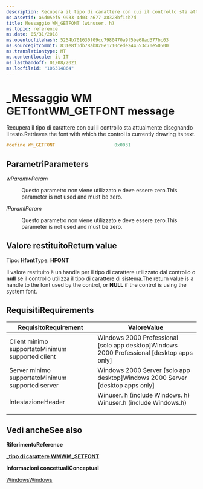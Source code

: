 ```yaml
---
description: Recupera il tipo di carattere con cui il controllo sta attualmente disegnando il testo.
ms.assetid: a6d05ef5-9933-4d03-a677-a8328bf1cb7d
title: Messaggio WM_GETFONT (winuser. h)
ms.topic: reference
ms.date: 05/31/2018
ms.openlocfilehash: 5254b701630f09cc7980470a9f5be68ad377bc03
ms.sourcegitcommit: 831e8f3db78ab820e1710cede244553c70e50500
ms.translationtype: MT
ms.contentlocale: it-IT
ms.lasthandoff: 01/08/2021
ms.locfileid: "106314864"
---
```

# <a name="wm_getfont-message"></a><span data-ttu-id="c8bb7-103">\_Messaggio WM GETfont</span><span class="sxs-lookup"><span data-stu-id="c8bb7-103">WM\_GETFONT message</span></span>

<span data-ttu-id="c8bb7-104">Recupera il tipo di carattere con cui il controllo sta attualmente disegnando il testo.</span><span class="sxs-lookup"><span data-stu-id="c8bb7-104">Retrieves the font with which the control is currently drawing its text.</span></span>


```C++
#define WM_GETFONT                      0x0031
```



## <a name="parameters"></a><span data-ttu-id="c8bb7-105">Parametri</span><span class="sxs-lookup"><span data-stu-id="c8bb7-105">Parameters</span></span>

<dl> <dt>

<span data-ttu-id="c8bb7-106">*wParam*</span><span class="sxs-lookup"><span data-stu-id="c8bb7-106">*wParam*</span></span> 
</dt> <dd>

<span data-ttu-id="c8bb7-107">Questo parametro non viene utilizzato e deve essere zero.</span><span class="sxs-lookup"><span data-stu-id="c8bb7-107">This parameter is not used and must be zero.</span></span>

</dd> <dt>

<span data-ttu-id="c8bb7-108">*lParam*</span><span class="sxs-lookup"><span data-stu-id="c8bb7-108">*lParam*</span></span> 
</dt> <dd>

<span data-ttu-id="c8bb7-109">Questo parametro non viene utilizzato e deve essere zero.</span><span class="sxs-lookup"><span data-stu-id="c8bb7-109">This parameter is not used and must be zero.</span></span>

</dd> </dl>

## <a name="return-value"></a><span data-ttu-id="c8bb7-110">Valore restituito</span><span class="sxs-lookup"><span data-stu-id="c8bb7-110">Return value</span></span>

<span data-ttu-id="c8bb7-111">Tipo: **Hfont**</span><span class="sxs-lookup"><span data-stu-id="c8bb7-111">Type: **HFONT**</span></span>

<span data-ttu-id="c8bb7-112">Il valore restituito è un handle per il tipo di carattere utilizzato dal controllo o **null** se il controllo utilizza il tipo di carattere di sistema.</span><span class="sxs-lookup"><span data-stu-id="c8bb7-112">The return value is a handle to the font used by the control, or **NULL** if the control is using the system font.</span></span>

## <a name="requirements"></a><span data-ttu-id="c8bb7-113">Requisiti</span><span class="sxs-lookup"><span data-stu-id="c8bb7-113">Requirements</span></span>



| <span data-ttu-id="c8bb7-114">Requisito</span><span class="sxs-lookup"><span data-stu-id="c8bb7-114">Requirement</span></span> | <span data-ttu-id="c8bb7-115">Valore</span><span class="sxs-lookup"><span data-stu-id="c8bb7-115">Value</span></span> |
|-------------------------------------|----------------------------------------------------------------------------------------------------------|
| <span data-ttu-id="c8bb7-116">Client minimo supportato</span><span class="sxs-lookup"><span data-stu-id="c8bb7-116">Minimum supported client</span></span><br/> | <span data-ttu-id="c8bb7-117">Windows 2000 Professional \[solo app desktop\]</span><span class="sxs-lookup"><span data-stu-id="c8bb7-117">Windows 2000 Professional \[desktop apps only\]</span></span><br/>                                               |
| <span data-ttu-id="c8bb7-118">Server minimo supportato</span><span class="sxs-lookup"><span data-stu-id="c8bb7-118">Minimum supported server</span></span><br/> | <span data-ttu-id="c8bb7-119">Windows 2000 Server \[solo app desktop\]</span><span class="sxs-lookup"><span data-stu-id="c8bb7-119">Windows 2000 Server \[desktop apps only\]</span></span><br/>                                                     |
| <span data-ttu-id="c8bb7-120">Intestazione</span><span class="sxs-lookup"><span data-stu-id="c8bb7-120">Header</span></span><br/>                   | <dl> <span data-ttu-id="c8bb7-121"><dt>Winuser. h (include Windows. h)</dt></span><span class="sxs-lookup"><span data-stu-id="c8bb7-121"><dt>Winuser.h (include Windows.h)</dt></span></span> </dl> |



## <a name="see-also"></a><span data-ttu-id="c8bb7-122">Vedi anche</span><span class="sxs-lookup"><span data-stu-id="c8bb7-122">See also</span></span>

<dl> <dt>

<span data-ttu-id="c8bb7-123">**Riferimento**</span><span class="sxs-lookup"><span data-stu-id="c8bb7-123">**Reference**</span></span>
</dt> <dt>

[<span data-ttu-id="c8bb7-124">**\_tipo di carattere WM**</span><span class="sxs-lookup"><span data-stu-id="c8bb7-124">**WM\_SETFONT**</span></span>](wm-setfont.md)
</dt> <dt>

<span data-ttu-id="c8bb7-125">**Informazioni concettuali**</span><span class="sxs-lookup"><span data-stu-id="c8bb7-125">**Conceptual**</span></span>
</dt> <dt>

[<span data-ttu-id="c8bb7-126">Windows</span><span class="sxs-lookup"><span data-stu-id="c8bb7-126">Windows</span></span>](windows.md)
</dt> </dl>

 

 




